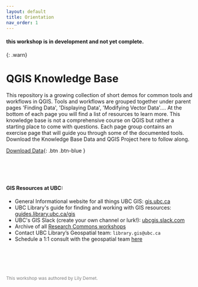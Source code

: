 ```yaml
---
layout: default
title: Orientation
nav_order: 1
---
```


#### this workshop is in development and not yet complete.
{: .warn}
<br>

# QGIS Knowledge Base

This repository is a growing collection of short demos for common tools and workflows in QGIS. Tools and workflows are grouped together under parent pages 'Finding Data', 'Displaying Data', 'Modifying Vector Data'.... At the bottom of each page you will find a list of resources to learn more. This knowledge base is not a comprehensive course on QGIS but rather a starting place to come with questions. Each page group contains an exercise page that will guide you through some of the documented tools. Download the Knowledge Base Data and QGIS Project here to follow along. 

[Download Data](empty.zip){: .btn .btn-blue }

      


<br><br><br>

#### GIS Resources at UBC:
- General Informational website for all things UBC GIS: [gis.ubc.ca](http://gis.ubc.ca/)
- UBC Library's guide for finding and working with GIS resources: [guides.library.ubc.ca/gis](http://guides.library.ubc.ca/gis)
- UBC's GIS Slack (create your own channel or lurk!): [ubcgis.slack.com](https://ubcgis.slack.com/)
- Archive of all [Research Commons workshops](https://ubc-library-rc.github.io/all.html)
- Contact UBC Library’s Geospatial team: `library.gis@ubc.ca`
- Schedule a 1:1 consult with the geospatial team [here](https://libcal.library.ubc.ca/appointments/research_commons#s-lc-public-pt)

<p style="margin-top:90px"></p>
<p style="color:grey; font-size:12px">This workshop was authored by Lily Demet.</p>